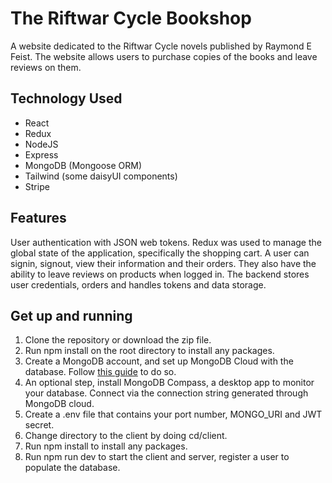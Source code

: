 # The Riftwar Cycle Bookshop

A website dedicated to the Riftwar Cycle novels published by Raymond E Feist. The website allows users to purchase copies of the books and leave reviews on them.

## Technology Used

- React
- Redux
- NodeJS
- Express
- MongoDB (Mongoose ORM)
- Tailwind (some daisyUI components)
- Stripe

## Features

User authentication with JSON web tokens. Redux was used to manage the global state of the application, specifically the shopping cart. A user can signin, signout, view their information and their orders. They also have the ability to leave reviews on products when logged in. The backend stores user credentials, orders and handles tokens and data storage.

## Get up and running

1. Clone the repository or download the zip file.
2. Run npm install on the root directory to install any packages.
3. Create a MongoDB account, and set up MongoDB Cloud with the database. Follow [this guide](https://www.mongodb.com/docs/atlas/getting-started/) to do so.
4. An optional step, install MongoDB Compass, a desktop app to monitor your database. Connect via the connection string generated through MongoDB cloud.
5. Create a .env file that contains your port number, MONGO_URI and JWT secret.
6. Change directory to the client by doing cd/client.
7. Run npm install to install any packages.
8. Run npm run dev to start the client and server, register a user to populate the database.
